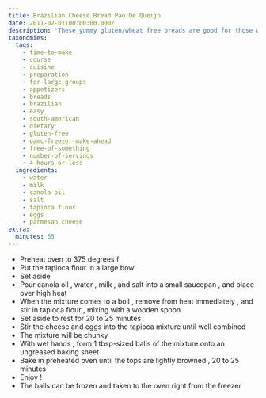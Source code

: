```yaml
---
title: Brazilian Cheese Bread Pao De Queijo
date: 2011-02-01T00:00:00.000Z
description: "These yummy gluten/wheat free breads are good for those with celiac disease or gluten intolerance. \r\nthey are the best served hot from the oven :)"
taxonomies:
  tags:
    - time-to-make
    - course
    - cuisine
    - preparation
    - for-large-groups
    - appetizers
    - breads
    - brazilian
    - easy
    - south-american
    - dietary
    - gluten-free
    - oamc-freezer-make-ahead
    - free-of-something
    - number-of-servings
    - 4-hours-or-less
  ingredients:
    - water
    - milk
    - canola oil
    - salt
    - tapioca flour
    - eggs
    - parmesan cheese
extra:
  minutes: 65
---
```

 - Preheat oven to 375 degrees f
 - Put the tapioca flour in a large bowl
 - Set aside
 - Pour canola oil , water , milk , and salt into a small saucepan , and place over high heat
 - When the mixture comes to a boil , remove from heat immediately , and stir in tapioca flour , mixing with a wooden spoon
 - Set aside to rest for 20 to 25 minutes
 - Stir the cheese and eggs into the tapioca mixture until well combined
 - The mixture will be chunky
 - With wet hands , form 1 tbsp-sized balls of the mixture onto an ungreased baking sheet
 - Bake in preheated oven until the tops are lightly browned , 20 to 25 minutes
 - Enjoy !
 - The balls can be frozen and taken to the oven right from the freezer
